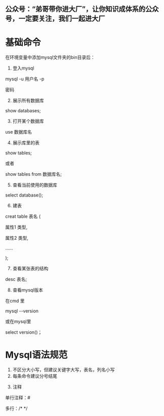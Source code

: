 ## 公众号：“弟哥带你进大厂”，让你知识成体系的公众号，一定要关注，我们一起进大厂

# 基础命令

在环境变量中添加mysql文件夹的bin目录后：

1.  登入mysql

mysql -u 用户名 -p

密码

2.  展示所有数据库

show databases;

3.  打开某个数据库

use 数据库名

4.  展示库里的表

show tables;

或者

show tables from 数据库名;

5.  查看当前使用的数据库

select database();

6.  建表

creat table 表名 (

属性1 类型,

属性2 类型,

……

);

7.  查看某张表的结构

desc 表名;

8.  查看mysql版本

在cmd 里 

mysql --version

或在mysql里

select version()；

# Mysql语法规范

1.  不区分大小写，但建议关键字大写，表名，列名小写
1.  每条命令建议分号结尾

<!---->

3.  注释

单行注释：#

多行：/* */

